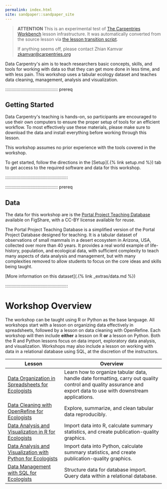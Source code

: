```yaml
---
permalink: index.html
site: sandpaper::sandpaper_site
---
```


> **ATTENTION** This is an experimental test of [The Carpentries Workbench](https://carpentries.github.io/workbench) lesson infrastructure.
> It was automatically converted from the source lesson via [the lesson transition script](https://github.com/carpentries/lesson-transition/).
> 
> If anything seems off, please contact Zhian Kamvar [zkamvar@carpentries.org](mailto:zkamvar@carpentries.org)

Data Carpentry's aim is to teach researchers basic concepts, skills, and tools for working with data so that they can get more done in less time, and with less pain. This workshop uses a tabular ecology dataset and teaches data cleaning, management, analysis and visualization.

::::::::::::::::::::::::::::::::::::::::::  prereq

## Getting Started

Data Carpentry's teaching is hands-on, so participants are encouraged to use
their own computers to ensure the proper setup of tools for an efficient
workflow. To most effectively use these materials, please make sure to download
the data and install everything before working through this lesson.

This workshop assumes no prior experience with the tools covered in the workshop.

To get started, follow the directions in the [Setup](.{% link setup.md %}) tab to
get access to the required software and data for this workshop.

::::::::::::::::::::::::::::::::::::::::::::::::::

::::::::::::::::::::::::::::::::::::::::::  prereq

## Data

The data for this workshop are is the [Portal Project Teaching Database](https://figshare.com/articles/Portal_Project_Teaching_Database/1314459) available on FigShare, with a CC-BY license available for reuse.

The Portal Project Teaching Database is a simplified version of the Portal
Project Database designed for teaching. It is a tabular dataset of observations
of small mammals in a desert ecosystem in Arizona, USA, collected over more than 40 years.
It provides a real world example of
life-history, population, and ecological data, with sufficient complexity to
teach many aspects of data analysis and management, but with many complexities
removed to allow students to focus on the core ideas and skills being taught.

[More information on this dataset](.{% link \_extras/data.md %})

::::::::::::::::::::::::::::::::::::::::::::::::::

# Workshop Overview

The workshop can be taught using R or Python as the base language. All workshops start with a lesson on organizing data effectively in
spreadsheets, followed by a lesson on data cleaning with OpenRefine. Each workshop will then include **either** a lesson on R **or** a
lesson on Python. Both the R and Python lessons focus on data import, exploratory data analysis, and visualization. Workshops may also
include a lesson on working with data in a relational database using SQL, at the discretion of the instructors.

| Lesson | Overview                                                                                                                                                         | 
| ---------------------------------------------------------------------------------- | ------------------------------------------------------------------------------------ |
| [Data Organization in Spreadsheets for Ecologists](https://datacarpentry.org/spreadsheet-ecology-lesson/)       | Learn how to organize tabular data, handle date formatting, carry out quality control and quality assurance and export data to use with downstream applications. | 
| [Data Cleaning with OpenRefine for Ecologists	](https://datacarpentry.org/OpenRefine-ecology-lesson/)       | Explore, summarize, and clean tabular data reproducibly.                                                                                                         | 
| [Data Analysis and Visualization in R for Ecologists](https://datacarpentry.org/R-ecology-lesson/)       | Import data into R, calculate summary statistics, and create publication-quality graphics.                                                                       | 
| [Data Analysis and Visualization with Python for Ecologists](https://datacarpentry.org/python-ecology-lesson/)       | Import data into Python, calculate summary statistics, and create publication-quality graphics.                                                                  | 
| [Data Management with SQL for Ecologists	](https://datacarpentry.org/sql-ecology-lesson/)       | Structure data for database import. Query data within a relational database.                                                                                     | 


